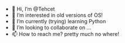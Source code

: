 - 👋 Hi, I’m @Tehcet
- 👀 I’m interested in old versions of OS!
- 🌱 I’m currently (trying) learning Python
- 💞️ I’m looking to collaborate on ...
- 📫 How to reach me? pretty much no where!

<!---
Tehcet/Tehcet is a ✨ special ✨ repository because its `README.md` (this file) appears on your GitHub profile.
You can click the Preview link to take a look at your changes.
--->
